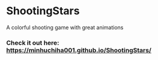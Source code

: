 # ShootingStars
A colorful shooting game with great animations
### Check it out here: https://minhuchiha001.github.io/ShootingStars/
